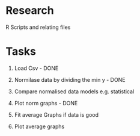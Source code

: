 # Research
R Scripts and relating files

# Tasks

1. Load Csv - DONE
2. Normilase data by dividing the min y - DONE

3. Compare normalised data models e.g. statistical 

4. Plot norm graphs - DONE

5. Fit average Graphs if data is good
6. Plot average graphs